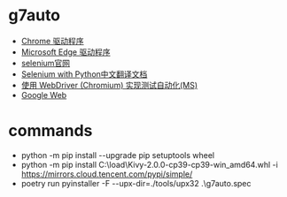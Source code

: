 # g7auto

- [Chrome 驱动程序](https://chromedriver.chromium.org/downloads)
- [Microsoft Edge 驱动程序](https://developer.microsoft.com/zh-cn/microsoft-edge/tools/webdriver/)
- [selenium官网](https://www.selenium.dev/)
- [Selenium with Python中文翻译文档](https://python-selenium-zh.readthedocs.io/zh_CN/latest/)
- [使用 WebDriver (Chromium) 实现测试自动化(MS)](https://docs.microsoft.com/zh-cn/microsoft-edge/webdriver-chromium/?tabs=c-sharp)
- [Google Web](https://developers.google.com/web)
# commands
- python -m pip install --upgrade pip setuptools wheel
- python -m pip install C:\load\Kivy-2.0.0-cp39-cp39-win_amd64.whl -i https://mirrors.cloud.tencent.com/pypi/simple/
- poetry run pyinstaller -F --upx-dir=./tools/upx32 .\g7auto.spec

